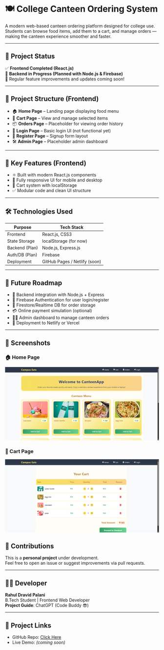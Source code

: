 # 🍽️ College Canteen Ordering System

A modern web-based canteen ordering platform designed for college use.  
Students can browse food items, add them to a cart, and manage orders — making the canteen experience smoother and faster.

---

## 🚀 Project Status

✅ **Frontend Completed (React.js)**  
🔧 **Backend in Progress (Planned with Node.js & Firebase)**  
🔄 Regular feature improvements and updates coming soon!

---

## 📁 Project Structure (Frontend)

- 🏠 **Home Page** – Landing page displaying food menu
- 🛒 **Cart Page** – View and manage selected items
- 📦 **Orders Page** – Placeholder for viewing order history
- 🔐 **Login Page** – Basic login UI (not functional yet)
- 📝 **Register Page** – Signup form layout
- 🛠️ **Admin Page** – Placeholder admin dashboard

---

## 📌 Key Features (Frontend)

- ⚛️ Built with modern React.js components
- 📱 Fully responsive UI for mobile and desktop
- 🧾 Cart system with localStorage
- ✅ Modular code and clean UI structure

---

## 🛠️ Technologies Used

| Purpose         | Tech Stack             |
|----------------|------------------------|
| Frontend       | React.js, CSS3         |
| State Storage  | localStorage (for now) |
| Backend (Plan) | Node.js, Express.js    |
| Auth/DB (Plan) | Firebase               |
| Deployment     | GitHub Pages / Netlify (soon) |

---

## 📅 Future Roadmap

- 🔌 Backend integration with Node.js + Express
- 🔐 Firebase Authentication for user login/register
- 💾 Firestore/Realtime DB for order storage
- 💳 Online payment simulation (optional)
- 🧑‍🍳 Admin dashboard to manage canteen orders
- 🚀 Deployment to Netlify or Vercel

---

## 📸 Screenshots

### 🏠 Home Page
![Home Page](./screenshots/home.png)

### 🛒 Cart Page
![Cart Page](./screenshots/cart.png)


## 🙌 Contributions

This is a **personal project** under development.  
Feel free to open an issue or suggest improvements via pull requests.

---

## 🧑‍💻 Developer

**Rahul Dravid Palani**  
B.Tech Student | Frontend Web Developer  
**Project Guide**: ChatGPT (Code Buddy 😎)

---

## 🔗 Project Links

- GitHub Repo: [Click Here](https://github.com/PalaniRahulDravid/canteen-order-website)
- Live Demo: *(coming soon)*

